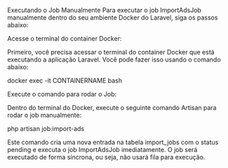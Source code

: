 Executando o Job Manualmente
Para executar o job ImportAdsJob manualmente dentro do seu ambiente Docker do Laravel, siga os passos abaixo:

Acesse o terminal do container Docker:

Primeiro, você precisa acessar o terminal do container Docker que está executando a aplicação Laravel. Você pode fazer isso usando o comando abaixo:

docker exec -it CONTAINERNAME bash

Execute o comando para rodar o Job:

Dentro do terminal do Docker, execute o seguinte comando Artisan para rodar o job manualmente:

php artisan job:import-ads

Este comando cria uma nova entrada na tabela import_jobs com o status pending e executa o job ImportAdsJob imediatamente. O job será executado de forma síncrona, ou seja, não usará fila para execução.